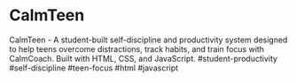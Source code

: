 # CalmTeen
CalmTeen - A student-built self-discipline and productivity system designed to help teens overcome distractions, track habits, and train focus with CalmCoach. Built with HTML, CSS, and JavaScript.   #student-productivity  #self-discipline  #teen-focus  #html  #javascript
